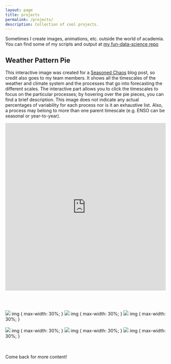 ```yaml
---
layout: page
title: projects
permalink: /projects/
description: Collection of cool projects.
---
```


Sometimes I create images, animations, etc. outside the world of academia. You can find some of my scripts and output at [my fun-data-science repo](https://github.com/kelseymalloy/fun-data-science.git)

## Weather Pattern Pie

This interactive image was created for a [Seasoned Chaos](https://seasonedchaos.github.io/) blog post, so credit also goes to my team members. It shows all the timescales of the weather and climate system and the processes that go into forecasting the different scales. The interactive part allows you to click the timescales to focus on the particular processes; by hovering over the pie pieces, you can find a brief description. This image does not indicate any actual percentages of variability for each process nor is it an exhaustive list. Also, a process may belong to more than one parent timescale (e.g. ENSO can be seasonal or year-to-year).

<iframe id="igraph" scrolling="no" style="border:none;" seamless="seamless" src="https://plotly.com/~kelseymalloy/1.embed" height="525" width="100%"></iframe>

<br/><br/>

<img src="{{ site.baseurl }}/assets/img/arrow_thermocline_sst.png" />
img {
  max-width: 30%;
}
<img src="{{ site.baseurl }}/assets/img/SSTs.png" />
img {
  max-width: 30%;
}
<img src="{{ site.baseurl }}/assets/img/arrow_sst_winds.png" />
img {
  max-width: 30%;
}
<br><br> 
<img src="{{ site.baseurl }}/assets/img/Thermocline.png" />
img {
  max-width: 30%;
}
<img src="{{ site.baseurl }}/assets/img/arrow_winds_thermocline.png" /> 
img {
  max-width: 30%;
}
<img src="{{ site.baseurl }}/assets/img/Winds.png" />
img {
  max-width: 30%;
}

<br/><br/>
Come back for more content!

<div class="img_row">
    <img class="col three left" src="{{ site.baseurl }}/assets/img/scatter.jpg" alt="" title="Scattering rays"/>
</div>


